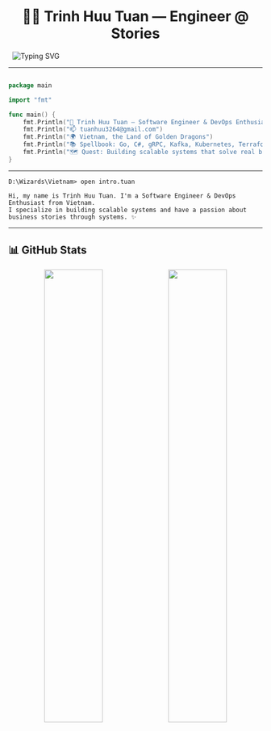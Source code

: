 <h1 align="center">🧙‍♂️ Trinh Huu Tuan — Engineer @ Stories</h1>

<p align="center">

&nbsp; <img src="https://readme-typing-svg.demolab.com?font=Fira+Code\&pause=1000\&center=true\&width=435\&lines=Crafting+clean+code+%26+cloud-native;Systems+Builder+%26+Business+Stories;DevOps+is+an+engineering+mindset!" alt="Typing SVG" />

</p>



---



```go

package main

import "fmt"

func main() {
	fmt.Println("🧙 Trinh Huu Tuan – Software Engineer & DevOps Enthusiast")
	fmt.Println("📫 tuanhuu3264@gmail.com")
	fmt.Println("🌍 Vietnam, the Land of Golden Dragons")
	fmt.Println("📚 Spellbook: Go, C#, gRPC, Kafka, Kubernetes, Terraform, CI/CD")
	fmt.Println("🗺️ Quest: Building scalable systems that solve real business problems.")
}
```



---

<pre><code>D:\Wizards\Vietnam> open intro.tuan

Hi, my name is Trinh Huu Tuan. I'm a Software Engineer & DevOps Enthusiast from Vietnam. 
I specialize in building scalable systems and have a passion about business stories through systems. ✨ </code></pre>



---



## 📊 GitHub Stats

<p align="center"> <img src="https://github-readme-stats.vercel.app/api?username=tuanhuu3264&show_icons=true&theme=radical" width="48%" /> <img src="https://github-readme-activity-graph.vercel.app/graph?username=tuanhuu3264&theme=react-dark&hide_border=true&area=true" width="48%" /> </p>




